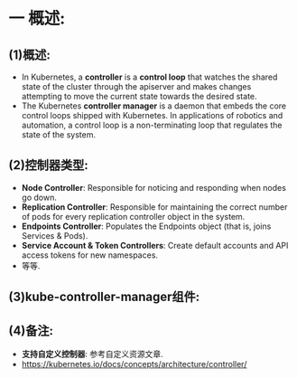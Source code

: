 # 一 概述:
## (1)概述:
- In Kubernetes, a **controller** is a **control loop** that watches the shared state of the cluster through the apiserver and makes changes attempting to move the current state towards the desired state.
- The Kubernetes **controller manager** is a daemon that embeds the core control loops shipped with Kubernetes. In applications of robotics and automation, a control loop is a non-terminating loop that regulates the state of the system.

## (2)控制器类型:
- **Node Controller**: Responsible for noticing and responding when nodes go down.
- **Replication Controller**: Responsible for maintaining the correct number of pods for every replication controller object in the system.
- **Endpoints Controller**: Populates the Endpoints object (that is, joins Services & Pods).
- **Service Account & Token Controllers**: Create default accounts and API access tokens for new namespaces.
- 等等.

## (3)kube-controller-manager组件:

## (4)备注:
- **支持自定义控制器**: 参考自定义资源文章.
- https://kubernetes.io/docs/concepts/architecture/controller/
